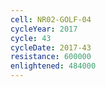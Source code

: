 ```yaml
---
cell: NR02-GOLF-04
cycleYear: 2017
cycle: 43
cycleDate: 2017-43
resistance: 600000
enlightened: 484000
---
```

